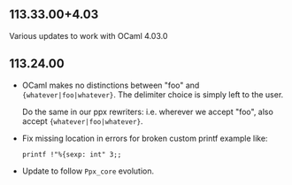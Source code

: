 ## 113.33.00+4.03

Various updates to work with OCaml 4.03.0

## 113.24.00

- OCaml makes no distinctions between "foo" and
  `{whatever|foo|whatever}`. The delimiter choice is simply left to the
  user.

  Do the same in our ppx rewriters: i.e. wherever we accept "foo", also
  accept `{whatever|foo|whatever}`.

- Fix missing location in errors for broken custom printf example like:

      printf !"%{sexp: int" 3;;

- Update to follow `Ppx_core` evolution.
